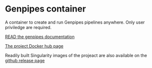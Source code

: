 # Genpipes container

A container to create and run Genpipes pipelines anywhere. Only user priviledge are required.

[READ the genpipes documentation](https://bitbucket.org/mugqic/genpipes)

[The project Docker hub page](https://hub.docker.com/r/cccg/genpipes/)

Readily built Singularity images of the projeact are also available on the [github release page](https://github.com/c3g/genpipes_in_a_container/releases/)
